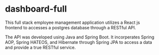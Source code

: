 # dashboard-full
This full stack employee management application utilizes a React js frontend to accesses a postgres database through a RESTful API.

The API was developed using Java and Spring Boot. It incorperates Spring AOP, Spring HATEOS, and Hibernate through Spring JPA to access a data and provide a true RESTful service.
